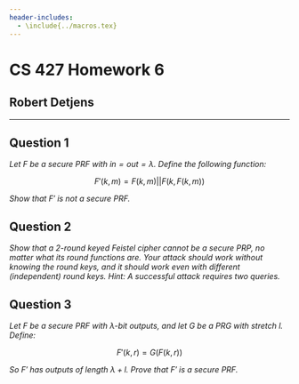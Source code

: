 ```yaml
---
header-includes:
  - \include{../macros.tex}
---
```


# CS 427 Homework 6

## Robert Detjens

---

## Question 1

*Let $F$ be a  secure PRF with $in = out = \lambda$. Define the following
function:*

$$F'(k, m) = F(k, m) || F(k, F(k, m))$$

*Show that $F'$ is not a secure PRF.*

## Question 2

*Show that a 2-round keyed Feistel cipher cannot be a secure PRP, no matter what
its round functions are. Your attack should work without knowing the round keys,
and it should work even with different (independent) round keys. Hint: A
successful attack requires two queries.*

## Question 3

*Let $F$ be a secure PRF with $\lambda$-bit outputs, and let $G$ be a PRG with
stretch $l$. Define:*

$$F'(k, r) = G(F(k, r))$$

*So $F'$ has outputs of length $\lambda + l$. Prove that $F'$ is a secure PRF.*
